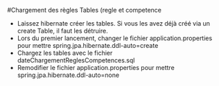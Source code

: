 #Chargement des règles Tables (regle et competence
  *  Laissez hibernate créer les tables. Si vous les avez déjà créé via un create Table, il faut les détruire.
  *  Lors du premier lancement, changer le fichier application.properties pour mettre spring.jpa.hibernate.ddl-auto=create
  *  Chargez les tables avec le fichier dateChargementReglesCompetences.sql
  *  Remodifier le fichier application.properties pour mettre spring.jpa.hibernate.ddl-auto=none

